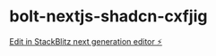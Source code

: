 # bolt-nextjs-shadcn-cxfjig

[Edit in StackBlitz next generation editor ⚡️](https://stackblitz.com/~/github.com/ValentinZoia/bolt-nextjs-shadcn-cxfjig)